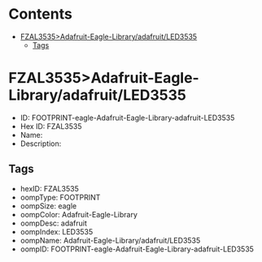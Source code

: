 



Contents
========

* [FZAL3535>Adafruit-Eagle-Library/adafruit/LED3535](#fzal3535adafruit-eagle-libraryadafruitled3535)
	* [Tags](#tags)

# FZAL3535>Adafruit-Eagle-Library/adafruit/LED3535

- ID: FOOTPRINT-eagle-Adafruit-Eagle-Library-adafruit-LED3535
- Hex ID: FZAL3535
- Name: 
- Description: 

## Tags

- hexID: FZAL3535
- oompType: FOOTPRINT
- oompSize: eagle
- oompColor: Adafruit-Eagle-Library
- oompDesc: adafruit
- oompIndex: LED3535
- oompName: Adafruit-Eagle-Library/adafruit/LED3535
- oompID: FOOTPRINT-eagle-Adafruit-Eagle-Library-adafruit-LED3535
